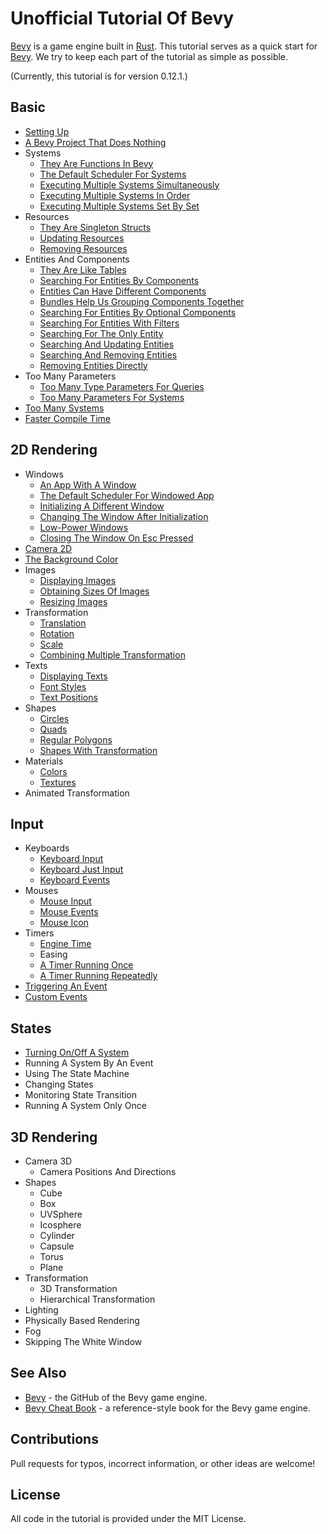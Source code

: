 # Unofficial Tutorial Of Bevy

[Bevy](https://bevyengine.org/) is a game engine built in [Rust](https://www.rust-lang.org/).
This tutorial serves as a quick start for [Bevy](https://bevyengine.org/).
We try to keep each part of the tutorial as simple as possible.

(Currently, this tutorial is for version 0.12.1.)

## Basic

* [Setting Up](./tutorial/setting_up.md)
* [A Bevy Project That Does Nothing](./tutorial/a_bevy_project_that_does_nothing.md)
* Systems
  * [They Are Functions In Bevy](./tutorial/they_are_functions_in_bevy.md)
  * [The Default Scheduler For Systems](./tutorial/the_default_scheduler_for_systems.md)
  * [Executing Multiple Systems Simultaneously](./tutorial/executing_multiple_systems_simultaneously.md)
  * [Executing Multiple Systems In Order](./tutorial/executing_multiple_systems_in_order.md)
  * [Executing Multiple Systems Set By Set](./tutorial/executing_multiple_systems_set_by_set.md)
* Resources
  * [They Are Singleton Structs](./tutorial/they_are_singleton_structs.md)
  * [Updating Resources](./tutorial/updating_resources.md)
  * [Removing Resources](./tutorial/removing_resources.md)
* Entities And Components
  * [They Are Like Tables](./tutorial/they_are_like_tables.md)
  * [Searching For Entities By Components](./tutorial/searching_for_entities_by_components.md)
  * [Entities Can Have Different Components](./tutorial/entities_can_have_different_components.md)
  * [Bundles Help Us Grouping Components Together](./tutorial/bundles_help_us_grouping_components_together.md)
  * [Searching For Entities By Optional Components](./tutorial/searching_for_entities_by_optional_components.md)
  * [Searching For Entities With Filters](./tutorial/searching_for_entities_with_filters.md)
  * [Searching For The Only Entity](./tutorial/searching_for_the_only_entity.md)
  * [Searching And Updating Entities](./tutorial/searching_and_updating_entities.md)
  * [Searching And Removing Entities](./tutorial/searching_and_removing_entities.md)
  * [Removing Entities Directly](./tutorial/removing_entities_directly.md)
* Too Many Parameters
  * [Too Many Type Parameters For Queries](./tutorial/too_many_type_parameters_for_queries.md)
  * [Too Many Parameters For Systems](./tutorial/too_many_parameters_for_systems.md)
* [Too Many Systems](./tutorial/too_many_systems.md)
* [Faster Compile Time](./tutorial/faster_compile_time.md)

## 2D Rendering

* Windows
  * [An App With A Window](./tutorial/an_app_with_a_window.md)
  * [The Default Scheduler For Windowed App](./tutorial/the_default_scheduler_for_windowed_app.md)
  * [Initializing A Different Window](./tutorial/initializing_a_different_window.md)
  * [Changing The Window After Initialization](./tutorial/changing_the_window_after_initialization.md)
  * [Low-Power Windows](./tutorial/low_power_windows.md)
  * [Closing The Window On Esc Pressed](./tutorial/closing_the_window_on_esc_pressed.md)
* [Camera 2D](./tutorial/camera_2d.md)
* [The Background Color](./tutorial/the_background_color.md)
* Images
  * [Displaying Images](./tutorial/displaying_images.md)
  * [Obtaining Sizes Of Images](./tutorial/obtaining_sizes_of_images.md)
  * [Resizing Images](./tutorial/resizing_images.md)
* Transformation
  * [Translation](./tutorial/translation.md)
  * [Rotation](./tutorial/rotation.md)
  * [Scale](./tutorial/scale.md)
  * [Combining Multiple Transformation](./tutorial/combining_multiple_transformation.md)
* Texts
  * [Displaying Texts](./tutorial/displaying_texts.md)
  * [Font Styles](./tutorial/font_styles.md)
  * [Text Positions](./tutorial/text_positions.md)
* Shapes
  * [Circles](./tutorial/circles.md)
  * [Quads](./tutorial/quads.md)
  * [Regular Polygons](./tutorial/regular_polygons.md)
  * [Shapes With Transformation](./tutorial/shapes_with_transformation.md)
* Materials
  * [Colors](./tutorial/colors.md)
  * [Textures](./tutorial/textures.md)
* Animated Transformation
  <!-- setup -->
  <!-- mut animations: ResMut<Assets<AnimationClip>> -->
  <!-- let planet = Name::new("planet"); -->
  <!-- let mut animation = AnimationClip::default(); -->
  <!-- animation.add_curve_to_path(
    EntityPath {
      parts: vec![planet.clone()],
    },
    VariableCurve {
      keyframe_timestamps: vec![0.0, 1.0, 2.0],
      keyframes: Keyframes::Translation(vec![
        Vec3::new(1.0, 0.0, 1.0),
        Vec3::new(-1.0, 0.0, 1.0),
        Vec3::new(1.0, 0.0, 1.0),
      ]),
    },
  ); -->
  <!-- keyframes: Keyframes::Rotation(vec![...]), -->
  <!-- keyframes: Keyframes::Scale(vec![...]), -->
  <!-- let mut player = AnimationPlayer::default(); -->
  <!-- player.play(animations.add(animation)).repeat(); -->

## Input

* Keyboards
  * [Keyboard Input](./tutorial/keyboard_input.md)
  * [Keyboard Just Input](./tutorial/keyboard_just_input.md)
  * [Keyboard Events](./tutorial/keyboard_events.md)
* Mouses
  * [Mouse Input](./tutorial/mouse_input.md)
  * [Mouse Events](./tutorial/mouse_events.md)
  * [Mouse Icon](./tutorial/mouse_icon.md)
* Timers
  * [Engine Time](./tutorial/engine_time.md)
  * Easing
    <!-- Cubic Curve -->
    <!-- bevy::math::cubic_splines::CubicCurve -->
    <!-- CubicBezier::new(points).to_curve(), to CubicCurve -->
    <!-- put CubicCurve cc in resource -->
    <!-- t = 0 ~ 1, use Res<Time> to control t -->
    <!-- cc.position(t) -->
    <!-- four points? -->
    <!-- or -->
    <!-- cs = CubicSegment::new_bezier((0.25, 0.1), (0.25, 1.0)) -->
    <!-- cs.ease(t) -->
  * [A Timer Running Once](./tutorial/a_timer_running_once.md)
  * [A Timer Running Repeatedly](./tutorial/a_timer_running_repeatedly.md)
* [Triggering An Event](./tutorial/triggering_an_event.md)
* [Custom Events](./tutorial/custom_events.md)

## States

* [Turning On/Off A System](./tutorial/turning_on_off_a_system.md)
* Running A System By An Event
  <!-- on_event -->
  <!-- key controls a system that prints -->
* Using The State Machine
  <!-- generic_system.rs (Generic System) -->
  <!-- or State -->
  <!-- or see Virtual time for key controlling systems -->
  <!-- derive States -->
  <!-- #[derive(Debug, Default, Clone, Copy, Eq, PartialEq, Hash, States)] -->
  <!-- enum AppState, derive -->
  <!-- App, add_state::<AppState>() -->
  <!-- run_if(in_state(AppState::MainMenu)) -->
  <!-- single state, print -->
* Changing States
  <!-- #[default] in enum AppState -->
  <!-- ResMut<NextState<AppState>> -->
  <!-- NextState, next_state.set -->
  <!-- two states, two positions -->
* Monitoring State Transition
  <!-- add_systems(OnExit(AppState::MainMenu), ...) -->
  <!-- OnEnter, OnExit -->
  <!-- state A, circle, state B, rectangle -->
  <!-- OnTransition -->
* Running A System Only Once
  <!-- run_once -->
  <!-- print -->

<!-- animation -->
<!-- sprite_sheet.rs -->

<!-- * User Interfaces -->

## 3D Rendering

* Camera 3D
  <!-- Camera3dBundle -->
  * Camera Positions And Directions
    <!-- camera position, look at, default position -->
* Shapes
  * Cube
  * Box
  * UVSphere
  * Icosphere
  * Cylinder
  * Capsule
  * Torus
  * Plane
  <!-- bevy::prelude::shape -->
* Transformation
  * 3D Transformation
  * Hierarchical Transformation
    <!-- parent/children, despawn recursively -->
* Lighting
* Physically Based Rendering
* Fog
* Skipping The White Window
  <!-- window_settings.rs -->
<!-- ? multiple windows/cameras, camera background, 2d+3d -->
<!-- draw on images -->

<!-- * Debug -->
  <!-- * Using Local Variables In Systems
  15, SystemParamFunction -->
  <!-- gizmos -->
  <!-- 2d_gizmos.rs -->

<!-- audio -->
<!-- wasm, my practice, 26_wasm_test -->
<!-- beyond bevy -->

## See Also

* [Bevy](https://github.com/bevyengine/bevy) - the GitHub of the Bevy game engine.
* [Bevy Cheat Book](https://bevy-cheatbook.github.io/) - a reference-style book for the Bevy game engine.

## Contributions

Pull requests for typos, incorrect information, or other ideas are welcome!

## License

All code in the tutorial is provided under the MIT License.
